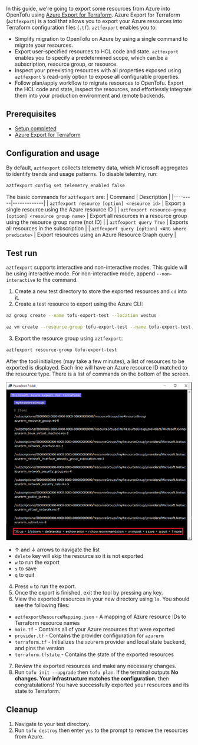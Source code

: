 In this guide, we're going to export some resources from Azure into OpenTofu using [Azure Export for Terraform](https://learn.microsoft.com/en-us/azure/developer/terraform/azure-export-for-terraform/export-terraform-overview). Azure Export for Terraform (`aztfexport`) is a tool that allows you to export your Azure resources into Terraform configuration files (`.tf`). `aztfexport` enables you to:

- Simplify migration to OpenTofu on Azure by using a single command to migrate your resources.
- Export user-specified resources to HCL code and state. `aztfexport` enables you to specify a predetermined scope, which can be a subscription, resource group, or resource.
- Inspect your preexisting resources with all properties exposed using `aztfexport`'s read-only option to expose all configurable properties.
- Follow plan/apply workflow to migrate resources to OpenTofu. Export the HCL code and state, inspect the resources, and effortlessly integrate them into your production environment and remote backends.

## Prerequisites

- [Setup completed](../setup/README.md)
- [Azure Export for Terraform](https://github.com/azure/aztfexport?tab=readme-ov-file#install)

## Configuration and usage

By default, `aztfexport` collects telemetry data, which Microsoft aggregates to identify trends and usage patterns. To disable telemtry, run:

```bash
aztfexport config set telemetry_enabled false
```

The basic commands for `aztfexport` are:
| Command | Description |
|---------|-------------|
| `aztfexport resource [option] <resource id>` | Export a single resource using the Azure resource ID |
| `aztfexport resource-group [option] <resource group name>` | Export all resources in a resource group using the resource group name (not ID) |
| `aztfexport query True` | Exports all resources in the subscription |
| `aztfexport query [option] <ARG where predicate>` | Export resources using an Azure Resource Graph query |

## Test run

`aztfexport` supports interactive and non-interactive modes. This guide will be using interactive mode. For non-interactive mode, append `--non-interactive` to the command.

1. Create a new test directory to store the exported resources and `cd` into it.
2. Create a test resource to export using the Azure CLI:

```bash
az group create --name tofu-export-test --location westus
```

```bash
az vm create --resource-group tofu-export-test --name tofu-export-test-vm --image UbuntuLTS --admin-username azureuser --generate-ssh-keys --image Debian11 --public-ip-sku Standard
```

3. Export the resource group using `aztfexport`:

```bash
aztfexport resource-group tofu-export-test
```

After the tool initializes (may take a few minutes), a list of resources to be exported is displayed. Each line will have an Azure resource ID matched to the resource type. There is a list of commands on the bottom of the screen.

![](./export.png)

- &#8593; and &#8595; arrows to navigate the list
- `delete` key will skip the resource so it is not exported
- `w` to run the export
- `s` to save
- `q` to quit

4. Press `w` to run the export.
5. Once the export is finished, exit the tool by pressing any key.
6. View the exported resources in your new directory using `ls`. You should see the following files:

- `aztfexportResourceMapping.json` - A mapping of Azure resource IDs to Terraform resource names
- `main.tf` - Contains all of your Azure resources that were exported
- `provider.tf` - Contains the provider configuration for `azurerm`
- `terraform.tf` - Initializes the `azurerm` provider and local state backend, and pins the version
- `terraform.tfstate` - Contains the state of the exported resources

7. Review the exported resources and make any necessary changes.
8. Run `tofu init --upgrade` then `tofu plan`. If the terminal outputs **No changes. Your infrastructure matches the configuration.** then congratulations! You have successfully exported your resources and its state to Terraform.

## Cleanup

1. Navigate to your test directory.
2. Run `tofu destroy` then enter `yes` to the prompt to remove the resources from Azure.
